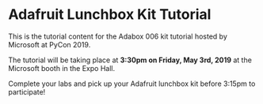 # Adafruit Lunchbox Kit Tutorial

This is the tutorial content for the Adabox 006 kit tutorial hosted by Microsoft at PyCon 2019.

The tutorial will be taking place at **3:30pm on Friday, May 3rd, 2019** at the Microsoft booth
in the Expo Hall.

Complete your labs and pick up your Adafruit lunchbox kit before 3:15pm to participate!
